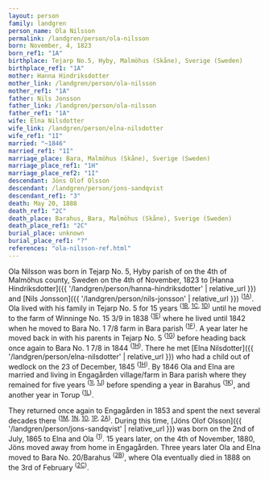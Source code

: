 ```yaml
---
layout: person
family: landgren
person_name: Ola Nilsson
permalink: /landgren/person/ola-nilsson
born: November, 4, 1823
born_ref1: "1A"
birthplace: Tejarp No.5, Hyby, Malmöhus (Skåne), Sverige (Sweden)
birthplace_ref1: "1A"
mother: Hanna Hindriksdotter
mother_link: /landgren/person/ola-nilsson
mother_ref1: "1A"
father: Nils Jonsson
father_link: /landgren/person/ola-nilsson
father_ref1: "1A"
wife: Elna Nilsdotter
wife_link: /landgren/person/elna-nilsdotter
wife_ref1: "1I"
married: "~1846"
married_ref1: "1I"
marriage_place: Bara, Malmöhus (Skåne), Sverige (Sweden)
marriage_place_ref1: "1H"
marriage_place_ref2: "1I"
descendant: Jöns Olof Olsson
descendant: /landgren/person/jons-sandqvist
descendant_ref1: "3"
death: May 20, 1888
death_ref1: "2C"
death_place: Barahus, Bara, Malmöhus (Skåne), Sverige (Sweden)
death_place_ref1: "2C"
burial_place: unknown
burial_place_ref1: "?"
references: "ola-nilsson-ref.html"
---
```

Ola Nilsson was born in Tejarp No. 5, Hyby parish of on the 4th of Malmöhus county, Sweden on the 4th of November, 1823 to [Hanna Hindriksdotter]({{ '/landgren/person/hanna-hindriksdotter' | relative_url }}) and [Nils Jonsson]({{ '/landgren/person/nils-jonsson' | relative_url }}) <sup>([1A](#1A))</sup>. Ola lived with his family in Tejarp No. 5 for 15 years <sup>([1B](#1B), [1C](#1C), [1D](#1D))</sup> until he moved to the farm of Winninge No. 15 3/9 in 1838 <sup>([1E](#1E))</sup> where he lived until 1842 when he moved to Bara No. 1 7/8 farm in Bara parish <sup>([1F](#1F))</sup>. A year later he moved back in with his parents in Tejarp No. 5 <sup>([1G](#1G))</sup> before heading back once again to Bara No. 1 7/8 in 1844 <sup>([1H](#1H))</sup>. There he met [Elna Nilsdotter]({{ '/landgren/person/elna-nilsdotter' | relative_url }}) who had a child out of wedlock on the 23 of December, 1845 <sup>([1H](#1H))</sup>. By 1846 Ola and Elna are married and living in Engagården village/farm in Bara parish where they remained for five years <sup>([1I](#1I), [1J](#1J))</sup> before spending a year in Barahus <sup>([1K](#1K))</sup>, and another year in Torup <sup>([1L](#1L))</sup>.

They returned once again to Engagården in 1853 and spent the next several decades there <sup>([1M](#1M), [1N](#1N), [1O](#1O), [1P](#1P), [2A](#2A))</sup>. During this time, [Jöns Olof Olsson]({{ '/landgren/person/jons-sandqvist' | relative_url }}) was born on the 2nd of July, 1865 to Elna and Ola <sup>([1](#1))</sup>. 15 years later, on the 4th of November, 1880, Jöns moved away from home in Engagården. Three years later Ola and Elna moved to Bara No. 20/Barahus <sup>([2B](#2B))</sup>, where Ola eventually died in 1888 on the 3rd of February <sup>([2C](#2C))</sup>.
